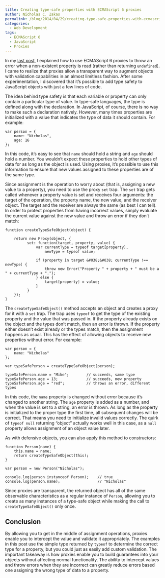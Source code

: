 ```yaml
---
title: Creating type-safe properties with ECMAScript 6 proxies
author: Nicholas C. Zakas
permalink: /blog/2014/04/29/creating-type-safe-properties-with-ecmascript-6-proxies/
categories:
  - Web Development
tags:
  - ECMAScript 6
  - JavaScript
  - Proxies
---
```

In my [last post][1], I explained how to use ECMAScript 6 proxies to throw an error when a non-existent property is read (rather than returning `undefined`). I came to realize that proxies allow a transparent way to augment objects with validation capabilities in an almost limitless fashion. After some experimentation, I discovered that it&#8217;s possible to add type safety to JavaScript objects with just a few lines of code.

The idea behind type safety is that each variable or property can only contain a particular type of value. In type-safe languages, the type is defined along with the declaration. In JavaScript, of course, there is no way to make such a declaration natively. However, many times properties are initialized with a value that indicates the type of data it should contain. For example:

    var person = {
        name: "Nicholas",
        age: 16
    };

In this code, it&#8217;s easy to see that `name` should hold a string and `age` should hold a number. You wouldn&#8217;t expect these properties to hold other types of data for as long as the object is used. Using proxies, it&#8217;s possible to use this information to ensure that new values assigned to these properties are of the same type.

Since assignment is the operation to worry about (that is, assigning a new value to a property), you need to use the proxy `set` trap. The `set` trap gets called whenever a property value is set and receives four arguments: the target of the operation, the property name, the new value, and the receiver object. The target and the receiver are always the same (as best I can tell). In order to protect properties from having incorrect values, simply evaluate the current value against the new value and throw an error if they don&#8217;t match:

    function createTypeSafeObject(object) {
    
        return new Proxy(object, {
              set: function(target, property, value) {
                  var currentType = typeof target[property],
                      newType = typeof value;
    
                  if (property in target &#038;&#038; currentType !== newType) {
                      throw new Error("Property " + property + " must be a " + currentType + ".");
                  } else {
                      target[property] = value;
                  }
              }
        });
    }

The `createTypeSafeObject()` method accepts an object and creates a proxy for it with a `set` trap. The trap uses `typeof` to get the type of the existing property and the value that was passed in. If the property already exists on the object and the types don&#8217;t match, then an error is thrown. If the property either doesn&#8217;t exist already or the types match, then the assignment happens as usual. This has the effect of allowing objects to receive new properties without error. For example:

    var person = {
        name: "Nicholas"
    };
    
    var typeSafePerson = createTypeSafeObject(person);
    
    typeSafePerson.name = "Mike";        // succeeds, same type
    typeSafePerson.age = 13;             // succeeds, new property
    typeSafePerson.age = "red";          // throws an error, different types
    

In this code, the `name` property is changed without error because it&#8217;s changed to another string. The `age` property is added as a number, and when the value is set to a string, an error is thrown. As long as the property is initialized to the proper type the first time, all subsequent changes will be correct. That means you need to initialize invalid values correctly. The quirk of `typeof null` returning &#8220;object&#8221; actually works well in this case, as a `null` property allows assignment of an object value later.

As with defensive objects, you can also apply this method to constructors:

    function Person(name) {
        this.name = name;
        return createTypeSafeObject(this);
    }
    
    var person = new Person("Nicholas");
    
    console.log(person instanceof Person);    // true
    console.log(person.name);                 // "Nicholas"
    

Since proxies are transparent, the returned object has all of the same observable characteristics as a regular instance of `Person`, allowing you to create as many instances of a type-safe object while making the call to `createTypeSafeObject()` only once.

## Conclusion

By allowing you to get in the middle of assignment operations, proxies enable you to intercept the value and validate it appropriately. The examples in this post use the simple type returned by `typeof` to determine the correct type for a property, but you could just as easily add custom validation. The important takeaway is how proxies enable you to build guarantees into your objects without affecting normal functionality. The ability to intercept values and throw errors when they are incorrect can greatly reduce errors based one assigning the wrong type of data to a property.

 [1]: {{site.url}}/blog/2014/04/22/creating-defensive-objects-with-es6-proxies/
